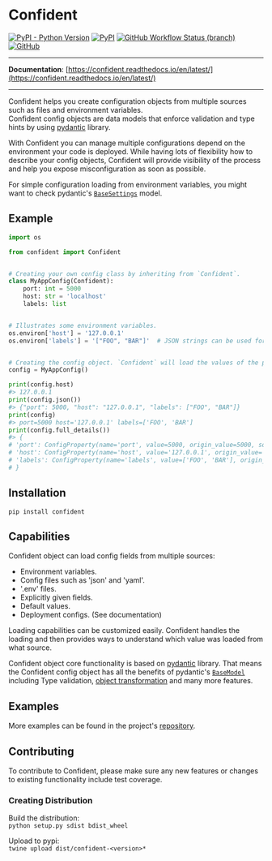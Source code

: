 # Confident
[![PyPI - Python Version](https://img.shields.io/pypi/pyversions/confident?style=plastic)](https://github.com/limonyellow/confident)
[![PyPI](https://img.shields.io/pypi/v/confident?style=plastic&color=%2334D058)](https://pypi.org/project/confident/)
[![GitHub Workflow Status (branch)](https://img.shields.io/github/workflow/status/limonyellow/confident/Python%20package/main?style=plastic)](https://github.com/limonyellow/confident/actions)
[![GitHub](https://img.shields.io/github/license/limonyellow/confident?style=plastic)](https://github.com/limonyellow/confident)

---

**Documentation**: [https://confident.readthedocs.io/en/latest/](https://confident.readthedocs.io/en/latest/)

---

Confident helps you create configuration objects from multiple sources such as files and environment variables.  
Confident config objects are data models that enforce validation and type hints by using [pydantic](https://pydantic-docs.helpmanual.io/) library.

With Confident you can manage multiple configurations depend on the environment your code is deployed.
While having lots of flexibility how to describe your config objects, Confident will provide visibility of the process 
and help you expose misconfiguration as soon as possible.

For simple configuration loading from environment variables, you might want to check pydantic's [`BaseSettings`](https://pydantic-docs.helpmanual.io/usage/settings/) model.

## Example
```python
import os

from confident import Confident


# Creating your own config class by inheriting from `Confident`.
class MyAppConfig(Confident):
    port: int = 5000
    host: str = 'localhost'
    labels: list


# Illustrates some environment variables.
os.environ['host'] = '127.0.0.1'
os.environ['labels'] = '["FOO", "BAR"]'  # JSON strings can be used for more types.


# Creating the config object. `Confident` will load the values of the properties.
config = MyAppConfig()

print(config.host)
#> 127.0.0.1
print(config.json())
#> {"port": 5000, "host": "127.0.0.1", "labels": ["FOO", "BAR"]}
print(config)
#> port=5000 host='127.0.0.1' labels=['FOO', 'BAR']
print(config.full_details())
#> {
# 'port': ConfigProperty(name='port', value=5000, origin_value=5000, source_name='MyAppConfig', source_type='class_default', source_location=PosixPath('~/confident/readme_example.py')),
# 'host': ConfigProperty(name='host', value='127.0.0.1', origin_value='127.0.0.1', source_name='host', source_type='env_var', source_location='host'),
# 'labels': ConfigProperty(name='labels', value=['FOO', 'BAR'], origin_value='["FOO", "BAR"]', source_name='labels', source_type='env_var', source_location='labels')
# }

```

## Installation
```pip install confident```

## Capabilities
Confident object can load config fields from multiple sources:
- Environment variables.
- Config files such as 'json' and 'yaml'.
- '.env' files.
- Explicitly given fields.
- Default values.
- Deployment configs. (See documentation)

Loading capabilities can be customized easily.
Confident handles the loading and then provides ways to understand which value was loaded from what source.   

Confident object core functionality is based on [pydantic](https://pydantic-docs.helpmanual.io/) library. 
That means the Confident config object has all the benefits of pydantic's [`BaseModel`](https://pydantic-docs.helpmanual.io/usage/models/) including
Type validation, [object transformation](https://pydantic-docs.helpmanual.io/usage/exporting_models/) and many more features.

## Examples
More examples can be found in the project's [repository](https://github.com/limonyellow/confident).

## Contributing
To contribute to Confident, please make sure any new features or changes to existing functionality include test coverage.

### Creating Distribution
Build the distribution:  
```python setup.py sdist bdist_wheel```

Upload to pypi:  
```twine upload dist/confident-<version>*```
